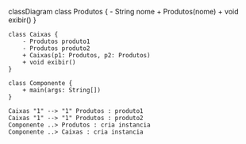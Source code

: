 classDiagram
    class Produtos {
        - String nome
        + Produtos(nome)
        + void exibir()
    }

    class Caixas {
        - Produtos produto1
        - Produtos produto2
        + Caixas(p1: Produtos, p2: Produtos)
        + void exibir()
    }

    class Componente {
        + main(args: String[])
    }

    Caixas "1" --> "1" Produtos : produto1
    Caixas "1" --> "1" Produtos : produto2
    Componente ..> Produtos : cria instancia
    Componente ..> Caixas : cria instancia
